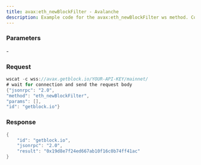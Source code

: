 ```yaml
---
title: avax:eth_newBlockFilter - Avalanche
description: Example code for the avax:eth_newBlockFilter ws method. Сomplete guide on how to use avax:eth_newBlockFilter ws in GetBlock.io Web3 documentation.
---
```


### Parameters


\-

### Request

``` java
wscat -c wss://avax.getblock.io/YOUR-API-KEY/mainnet/ 
# wait for connection and send the request body 
{"jsonrpc": "2.0",
"method": "eth_newBlockFilter",
"params": [],
"id": "getblock.io"}
```

###  Response

``` java
{
    "id": "getblock.io",
    "jsonrpc": "2.0",
    "result": "0x19d8e7f24ed667ab10f16c0b74ff41ac"
}
```

